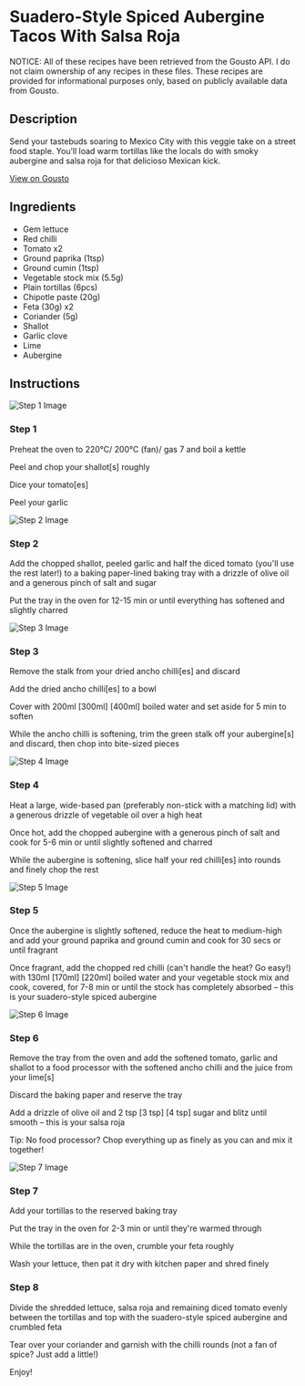 # Suadero-Style Spiced Aubergine Tacos With Salsa Roja

NOTICE: All of these recipes have been retrieved from the Gousto API. I do not claim ownership of any recipes in these files. These recipes are provided for informational purposes only, based on publicly available data from Gousto.

## Description

Send your tastebuds soaring to Mexico City with this veggie take on a street food staple. You’ll load warm tortillas like the locals do with smoky aubergine and salsa roja for that delicioso Mexican kick.




[View on Gousto](https://www.gousto.co.uk/recipes/cookbook/suadero-style-spiced-aubergine-tacos-with-salsa-roja)

## Ingredients

- Gem lettuce
- Red chilli
- Tomato x2
- Ground paprika (1tsp)
- Ground cumin (1tsp)
- Vegetable stock mix (5.5g)
- Plain tortillas (6pcs)
- Chipotle paste (20g)
- Feta (30g) x2
- Coriander (5g)
- Shallot
- Garlic clove
- Lime
- Aubergine

## Instructions

![Step 1 Image](https://production-media.gousto.co.uk/cms/recipe-step-image/Step-1-1672853512524-x200.jpg)

### Step 1

Preheat the oven to 220°C/ 200°C (fan)/ gas 7 and boil a kettle

Peel and chop your shallot[s] roughly

Dice your tomato[es]

Peel your garlic

![Step 2 Image](https://production-media.gousto.co.uk/cms/recipe-step-image/Step-2-1672853515188-x200.jpg)

### Step 2

Add the chopped shallot, peeled garlic and half the diced tomato (you'll use the rest later!) to a baking paper-lined baking tray with a drizzle of olive oil and a generous pinch of salt and sugar

Put the tray in the oven for 12-15 min or until everything has softened and slightly charred

![Step 3 Image](https://production-media.gousto.co.uk/cms/recipe-step-image/Step-3-1672853517935-x200.jpg)

### Step 3

Remove the stalk from your dried ancho chilli[es] and discard

Add the dried ancho chilli[es] to a bowl

Cover with 200ml <span class="text-purple">[300ml]</span> <span class="text-danger">[400ml]</span> boiled water and set aside for 5 min to soften

While the ancho chilli is softening, trim the green stalk off your aubergine[s] and discard, then chop into bite-sized pieces

![Step 4 Image](https://production-media.gousto.co.uk/cms/recipe-step-image/Step-4-1672853520786-x200.jpg)

### Step 4

Heat a large, wide-based pan (preferably non-stick with a matching lid) with a generous drizzle of vegetable oil over a high heat

Once hot, add the chopped aubergine with a generous pinch of salt and cook for 5-6 min or until slightly softened and charred

While the aubergine is softening, slice half your<span class="text-danger"> </span>red chilli[es] into rounds and finely chop the rest

![Step 5 Image](https://production-media.gousto.co.uk/cms/recipe-step-image/Step-5-1672853524144-x200.jpg)

### Step 5

Once the aubergine is slightly softened, reduce the heat to medium-high and add your ground paprika and ground cumin and cook for 30 secs or until fragrant

Once fragrant, add the chopped red chilli (can't handle the heat? Go easy!) with 130ml <span class="text-purple">[170ml]</span><span class="text-danger"> [220ml] </span>boiled water and your vegetable stock mix and cook, covered, for 7-8 min or until the stock has completely absorbed – this is your suadero-style spiced aubergine

![Step 6 Image](https://production-media.gousto.co.uk/cms/recipe-step-image/Step-6-1672853527092-x200.jpg)

### Step 6

Remove the tray from the oven and add the softened tomato, garlic and shallot to a food processor with the softened ancho chilli and the juice from your lime[s]

Discard the baking paper and reserve the tray

Add a drizzle of olive oil and 2 tsp<span class="text-purple"> [3 tsp]</span> <span class="text-danger">[4 tsp]</span> sugar and blitz until smooth – this is your salsa roja

Tip: No food processor? Chop everything up as finely as you can and mix it together!

![Step 7 Image](https://production-media.gousto.co.uk/cms/recipe-step-image/Step-7-1672853529993-x200.jpg)

### Step 7

Add your tortillas to the reserved baking tray

Put the tray in the oven for 2-3 min or until they're warmed through

While the tortillas are in the oven, crumble your feta roughly

Wash your lettuce, then pat it dry with kitchen paper and shred finely

### Step 8

Divide the shredded lettuce, salsa roja and remaining diced tomato evenly between the tortillas and top with the suadero-style spiced aubergine and crumbled feta

Tear over your coriander and garnish with the chilli rounds (not a fan of spice? Just add a little!)

Enjoy!

